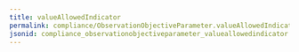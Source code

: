```yaml
---
title: valueAllowedIndicator
permalink: compliance/ObservationObjectiveParameter.valueAllowedIndicator.html
jsonid: compliance_observationobjectiveparameter_valueallowedindicator
---
```

